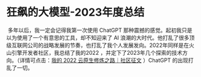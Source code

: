 # 狂飙的大模型-2023年度总结


<!--more-->

​	多年以后，我一定会记得我第一次使用 ChatGPT 那种震撼的感觉。起初我只是以为使用了一个有意思的工具，却不知迎来了 AI 浪潮的大时代。他打乱了很多顶级互联网公司的战略发展的节奏，也打乱了我个人发展发向。2022年同样是在火山引擎开发者社区，我总结了我的2022 ，并定下了2023年几个探索的技术方向。（详情可点击：[我的 2022 云原生修炼之路｜社区征文](https://developer.volcengine.com/articles/7179892372455555130) ）ChatGPT 的出现打乱了一切。

​	




